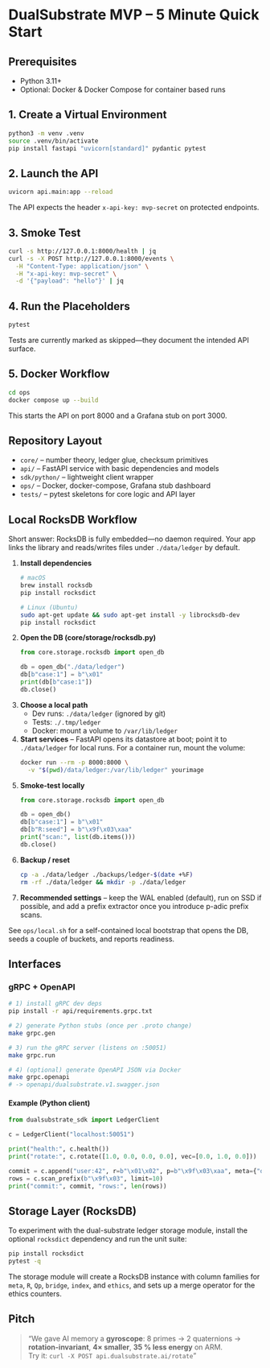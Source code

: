 # DualSubstrate MVP – 5 Minute Quick Start

## Prerequisites
- Python 3.11+
- Optional: Docker & Docker Compose for container based runs

## 1. Create a Virtual Environment
```bash
python3 -m venv .venv
source .venv/bin/activate
pip install fastapi "uvicorn[standard]" pydantic pytest
```

## 2. Launch the API
```bash
uvicorn api.main:app --reload
```
The API expects the header `x-api-key: mvp-secret` on protected endpoints.

## 3. Smoke Test
```bash
curl -s http://127.0.0.1:8000/health | jq
curl -s -X POST http://127.0.0.1:8000/events \
  -H "Content-Type: application/json" \
  -H "x-api-key: mvp-secret" \
  -d '{"payload": "hello"}' | jq
```

## 4. Run the Placeholders
```bash
pytest
```
Tests are currently marked as skipped—they document the intended API surface.

## 5. Docker Workflow
```bash
cd ops
docker compose up --build
```
This starts the API on port 8000 and a Grafana stub on port 3000.

## Repository Layout
- `core/` – number theory, ledger glue, checksum primitives
- `api/` – FastAPI service with basic dependencies and models
- `sdk/python/` – lightweight client wrapper
- `ops/` – Docker, docker-compose, Grafana stub dashboard
- `tests/` – pytest skeletons for core logic and API layer

## Local RocksDB Workflow

Short answer: RocksDB is fully embedded—no daemon required. Your app links the
library and reads/writes files under `./data/ledger` by default.

1. **Install dependencies**
   ```bash
   # macOS
   brew install rocksdb
   pip install rocksdict

   # Linux (Ubuntu)
   sudo apt-get update && sudo apt-get install -y librocksdb-dev
   pip install rocksdict
   ```
2. **Open the DB (core/storage/rocksdb.py)**
   ```python
   from core.storage.rocksdb import open_db

   db = open_db("./data/ledger")
   db[b"case:1"] = b"\x01"
   print(db[b"case:1"])
   db.close()
   ```
3. **Choose a local path**
   - Dev runs: `./data/ledger` (ignored by git)
   - Tests: `./.tmp/ledger`
   - Docker: mount a volume to `/var/lib/ledger`
4. **Start services** – FastAPI opens its datastore at boot; point it to
   `./data/ledger` for local runs. For a container run, mount the volume:
   ```bash
   docker run --rm -p 8000:8000 \
     -v "$(pwd)/data/ledger:/var/lib/ledger" yourimage
   ```
5. **Smoke-test locally**
   ```python
   from core.storage.rocksdb import open_db

   db = open_db()
   db[b"case:1"] = b"\x01"
   db[b"R:seed"] = b"\x9f\x03\xaa"
   print("scan:", list(db.items()))
   db.close()
   ```
6. **Backup / reset**
   ```bash
   cp -a ./data/ledger ./backups/ledger-$(date +%F)
   rm -rf ./data/ledger && mkdir -p ./data/ledger
   ```
7. **Recommended settings** – keep the WAL enabled (default), run on SSD if
   possible, and add a prefix extractor once you introduce p-adic prefix scans.

See `ops/local.sh` for a self-contained local bootstrap that opens the DB,
seeds a couple of buckets, and reports readiness.

## Interfaces

### gRPC + OpenAPI

```bash
# 1) install gRPC dev deps
pip install -r api/requirements.grpc.txt

# 2) generate Python stubs (once per .proto change)
make grpc.gen

# 3) run the gRPC server (listens on :50051)
make grpc.run

# 4) (optional) generate OpenAPI JSON via Docker
make grpc.openapi
# -> openapi/dualsubstrate.v1.swagger.json
```

#### Example (Python client)

```python
from dualsubstrate_sdk import LedgerClient

c = LedgerClient("localhost:50051")

print("health:", c.health())
print("rotate:", c.rotate([1.0, 0.0, 0.0, 0.0], vec=[0.0, 1.0, 0.0]))

commit = c.append("user:42", r=b"\x01\x02", p=b"\x9f\x03\xaa", meta={"quality":"0.91"})
rows = c.scan_prefix(b"\x9f\x03", limit=10)
print("commit:", commit, "rows:", len(rows))
```

## Storage Layer (RocksDB)
To experiment with the dual-substrate ledger storage module, install the optional
`rocksdict` dependency and run the unit suite:

```bash
pip install rocksdict
pytest -q
```

The storage module will create a RocksDB instance with column families for
`meta`, `R`, `Qp`, `bridge`, `index`, and `ethics`, and sets up a merge operator
for the ethics counters.

## Pitch
> “We gave AI memory a **gyroscope**: 8 primes → 2 quaternions → **rotation-invariant**, **4× smaller**, **35 % less energy** on ARM.  
> Try it: `curl -X POST api.dualsubstrate.ai/rotate`”

